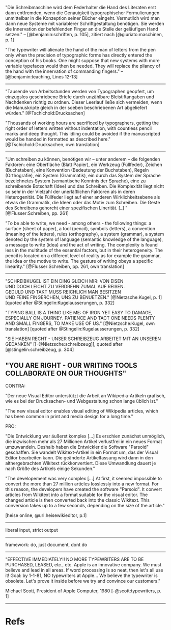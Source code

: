 "Die Schreibmaschine wird dem Federhalter die Hand des Literaten erst dann entfremden, 
wenn die Genauigkeit typographischer Formulierungen unmittelbar in die Konzeption seiner Bücher eingeht. 
Vermutlich wird man dann neue Systeme mit variablerer Schriftgestaltung benötigen. 
Sie werden die Innervation der befehlenden Finger an die Stelle der geläufigen Hand setzen." – [@benjamin:schriften, p. 105], zitiert nach [@giuriato:maschinen, p. 1]

"The typewriter will alienate the hand of the man of letters from the pen only when the precision of typographic forms has directly entered the conception of his books. 
One might suppose that new systems with more variable typefaces would then be needed. 
They will replace the pliancy of the hand with the innervation of commanding fingers." – [@benjamin:teaching, Lines 12-13]

---

"Tausende von Arbeitsstunden werden von Typographen geopfert, 
um einzugslos geschriebene Briefe durch unzählbare Bleistiftangaben
und Nachdenken richtig zu ordnen.
Dieser Leerlauf ließe sich vermeiden, wenn die Manuskripte gleich
in der soeben beschriebenen Art abgeliefert würden."
[@Tschichold:Drucksachen]

"Thousands of working hours are sacrificed by typographers,
getting the right order of letters written without indentation,
with countless pencil marks and deep thought.
This idling could be avoided if the manuscripted would be
handed in formatted as described here."
[@Tschichold:Drucksachen, own translation]

---

"Um schreiben zu können, benötigen wir – unter anderem – die folgenden Faktoren: 
eine Oberfläche (Blatt Papier),
ein Werkzeug (Füllfeder),
Zeichen (Buchstaben),
eine Konvention (Bedeutung der Buchstaben),
Regeln (Orthografie),
ein System (Grammatik),
ein durch das System der Sprache bezeichnetes System (semantische Kenntnis der Sprache),
eine zu schreibende Botschaft (Idee)
und das Schreiben.
Die Komplexität liegt nicht so sehr in der Vielzahl der unerläßlichen Faktoren als in
deren Heterogenität.
Die Füllfeder liegt auf einer anderen Wirklichkeitsebene als etwas die Grammatik, die Ideen oder das Motiv zum Schreiben.
Die Geste des Schreibens gehorcht einer spezifischen Linerität. [`…`]
"
[@Flusser:Schreiben, pp. 261]

"To be able to write, we need - among others - the following things:
a surface (sheet of paper),
a tool (pencil),
symbols (letters),
a convention (meaning of the letters),
rules (orthography),
a system (grammar),
a system denoted by the system of language (semantic knowledge of the language),
a message to write (idea)
and the act of writing.
The complexity is found less in the multitude of the essential factors, but in their heterogeneity.
The pencil is located on a different level of reality as for example the grammar, the idea or the motive to write.
The gesture of writing obeys a specific linearity."
[@Flusser:Schreiben, pp. 261, own translation]

---

"SCHREIBKUGEL IST EIN DING GLEICH MIR: VON EISEN  
UND DOCH LEICHT ZU VERDREHN ZUMAL AUF REISEN.  
GEDULD UND TAKT MUSS REICHLICH MAN BESITZEN  
UND FEINE FINGERCHEN, UNS ZU BENUETZEN."
[@Nietzsche:Kugel, p. 1] [quoted after @Stingelin:Kugelausserungen, p. 332]

"TYPING BALL IS A THING LIKE ME: OF IRON
YET EASY TO DAMAGE, ESPECIALLY ON JOURNEY.
PATIENCE AND TACT ONE NEEDS PLENTY
AND SMALL FINGERS, TO MAKE USE OF US."
[@Nietzsche:Kugel, own translation] [quoted after @Stingelin:Kugelausserungen, p. 332]

"SIE HABEN RECHT - UNSER SCHREIBZEUG ARBEITET MIT AN UNSEREN GEDANKEN"
[[-@Nietzsche:schreibzeug]], 
quoted after [@stingelin:schreibzeug, p. 304]

"YOU ARE RIGHT - OUR WRITING TOOLS COLLABORATE ON OUR THOUGHTS"
---

CONTRA: 

"Der neue Visual Editor unterstützt die Arbeit an Wikipedia-Artikeln grafisch, wie es bei der Drucksachen- und Webgestaltung schon lange üblich ist."

"The new visual editor enables visual editing of Wikipedia articles, 
which has been common in print and media design for a long time."

PRO:

"Die Entwicklung war äußerst komplex […] Es erschien zunächst unmöglich, die inzwischen mehr als 27 Millionen Artikel verlustfrei in ein neues Format umzuwandeln. Deshalb haben die Entwickler die Software "Parsoid" geschaffen. Sie wandelt Wikitext-Artikel in ein Format um, das der Visual Editor bearbeiten kann. Die geänderte Artikelfassung wird dann in den althergebrachten Wikitext rückkonvertiert. Diese Umwandlung dauert je nach Größe des Artikels einige Sekunden."

"The developement was very complex […] At first, it seemed impossible to convert the more than 27 million articles losslessly into a new format. For this reason, the developers have created the software "Parsoid".
It convert articles from Wikitext into a format suitable for the visual editor.
The changed article is then converted back into the classic Wikitext. This conversion takes up to a few seconds, depending on the size of the article."

[heise online, @url:heisewikieditor, p.1]

---

liberal input, strict output

---

framework: do, just document, dont do

---

"EFFECTIVE IMMEDIATELY!! NO MORE TYPEWRITERS ARE TO BE PURCHASED, LEASED, etc., etc. Apple is an innovative company. We must believe and lead in all areas. If word processing is so neat, then let's all use it! Goal: by 1-1-81, NO typewriters at Apple... We believe the typewriter is obsolete. Let's prove it inside before we try and convince our customers."

Michael Scott, President of Apple Computer, 1980 [-@scott:typewriters, p. 1]

---

# Refs